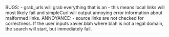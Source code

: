 BUGS: 
	- grab_urls will grab everything that is an <href> - this means local links will most likely fail
		and simpleCurl will output annoying error information about malformed links.
ANNOYANCE:
	- source links are not checked for correctness. If the user inputs xavier.blah where blah is not a legal domain, the search will start, but immediately fail.
